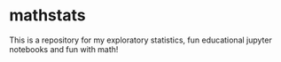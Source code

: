 # mathstats
This is a repository for my exploratory statistics, fun educational jupyter notebooks and fun with math!
